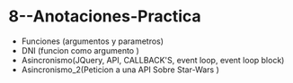 # 8--Anotaciones-Practica
  - Funciones (argumentos  y parametros) 
  - DNI (funcion como argumento ) 
  -  Asincronismo(JQuery, API, CALLBACK'S, event loop, event loop block) 
  - Asincronismo_2(Peticion a una API Sobre  Star-Wars )
